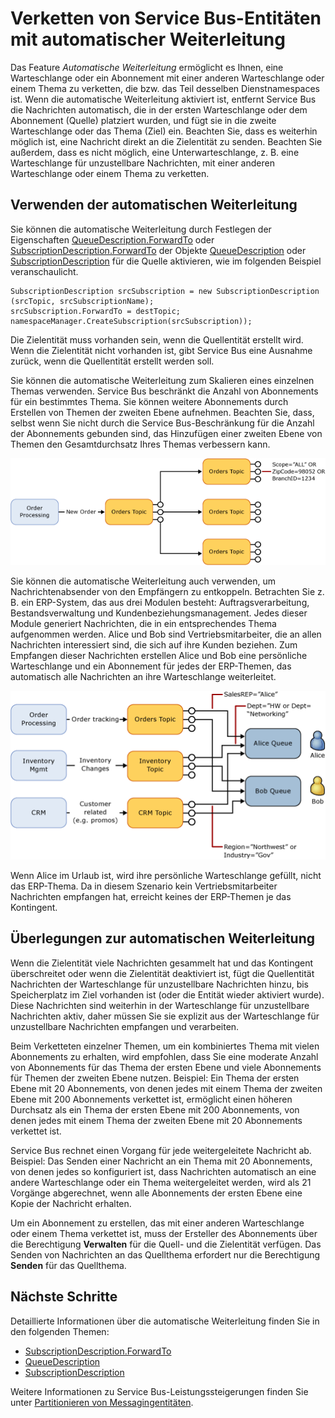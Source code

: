 <properties 
   pageTitle="Automatische Weiterleitung von Service Bus-Messagingentitäten | Microsoft Azure"
   description="Beschreibt, wie eine Warteschlange oder ein Abonnement mit einer anderen Warteschlange oder einem Thema verkettet wird, die bzw. das Teil desselben Dienstnamespaces ist."
   services="service-bus"
   documentationCenter="na"
   authors="sethmanheim"
   manager="timlt"
   editor="tysonn" /> 
<tags 
   ms.service="service-bus"
   ms.devlang="na"
   ms.topic="article"
   ms.tgt_pltfrm="na"
   ms.workload="na"
   ms.date="09/18/2015"
   ms.author="sethm" />

# Verketten von Service Bus-Entitäten mit automatischer Weiterleitung

Das Feature *Automatische Weiterleitung* ermöglicht es Ihnen, eine Warteschlange oder ein Abonnement mit einer anderen Warteschlange oder einem Thema zu verketten, die bzw. das Teil desselben Dienstnamespaces ist. Wenn die automatische Weiterleitung aktiviert ist, entfernt Service Bus die Nachrichten automatisch, die in der ersten Warteschlange oder dem Abonnement (Quelle) platziert wurden, und fügt sie in die zweite Warteschlange oder das Thema (Ziel) ein. Beachten Sie, dass es weiterhin möglich ist, eine Nachricht direkt an die Zielentität zu senden. Beachten Sie außerdem, dass es nicht möglich, eine Unterwarteschlange, z. B. eine Warteschlange für unzustellbare Nachrichten, mit einer anderen Warteschlange oder einem Thema zu verketten.

## Verwenden der automatischen Weiterleitung

Sie können die automatische Weiterleitung durch Festlegen der Eigenschaften [QueueDescription.ForwardTo][] oder [SubscriptionDescription.ForwardTo][] der Objekte [QueueDescription][] oder [SubscriptionDescription][] für die Quelle aktivieren, wie im folgenden Beispiel veranschaulicht.

```
SubscriptionDescription srcSubscription = new SubscriptionDescription (srcTopic, srcSubscriptionName);
srcSubscription.ForwardTo = destTopic;
namespaceManager.CreateSubscription(srcSubscription));
```

Die Zielentität muss vorhanden sein, wenn die Quellentität erstellt wird. Wenn die Zielentität nicht vorhanden ist, gibt Service Bus eine Ausnahme zurück, wenn die Quellentität erstellt werden soll.

Sie können die automatische Weiterleitung zum Skalieren eines einzelnen Themas verwenden. Service Bus beschränkt die Anzahl von Abonnements für ein bestimmtes Thema. Sie können weitere Abonnements durch Erstellen von Themen der zweiten Ebene aufnehmen. Beachten Sie, dass, selbst wenn Sie nicht durch die Service Bus-Beschränkung für die Anzahl der Abonnements gebunden sind, das Hinzufügen einer zweiten Ebene von Themen den Gesamtdurchsatz Ihres Themas verbessern kann.

![Szenario mit automatischer Weiterleitung][0]

Sie können die automatische Weiterleitung auch verwenden, um Nachrichtenabsender von den Empfängern zu entkoppeln. Betrachten Sie z. B. ein ERP-System, das aus drei Modulen besteht: Auftragsverarbeitung, Bestandsverwaltung und Kundenbeziehungsmanagement. Jedes dieser Module generiert Nachrichten, die in ein entsprechendes Thema aufgenommen werden. Alice und Bob sind Vertriebsmitarbeiter, die an allen Nachrichten interessiert sind, die sich auf ihre Kunden beziehen. Zum Empfangen dieser Nachrichten erstellen Alice und Bob eine persönliche Warteschlange und ein Abonnement für jedes der ERP-Themen, das automatisch alle Nachrichten an ihre Warteschlange weiterleitet.

![Szenario mit automatischer Weiterleitung][1]

Wenn Alice im Urlaub ist, wird ihre persönliche Warteschlange gefüllt, nicht das ERP-Thema. Da in diesem Szenario kein Vertriebsmitarbeiter Nachrichten empfangen hat, erreicht keines der ERP-Themen je das Kontingent.

## Überlegungen zur automatischen Weiterleitung

Wenn die Zielentität viele Nachrichten gesammelt hat und das Kontingent überschreitet oder wenn die Zielentität deaktiviert ist, fügt die Quellentität Nachrichten der Warteschlange für unzustellbare Nachrichten hinzu, bis Speicherplatz im Ziel vorhanden ist (oder die Entität wieder aktiviert wurde). Diese Nachrichten sind weiterhin in der Warteschlange für unzustellbare Nachrichten aktiv, daher müssen Sie sie explizit aus der Warteschlange für unzustellbare Nachrichten empfangen und verarbeiten.

Beim Verketteten einzelner Themen, um ein kombiniertes Thema mit vielen Abonnements zu erhalten, wird empfohlen, dass Sie eine moderate Anzahl von Abonnements für das Thema der ersten Ebene und viele Abonnements für Themen der zweiten Ebene nutzen. Beispiel: Ein Thema der ersten Ebene mit 20 Abonnements, von denen jedes mit einem Thema der zweiten Ebene mit 200 Abonnements verkettet ist, ermöglicht einen höheren Durchsatz als ein Thema der ersten Ebene mit 200 Abonnements, von denen jedes mit einem Thema der zweiten Ebene mit 20 Abonnements verkettet ist.

Service Bus rechnet einen Vorgang für jede weitergeleitete Nachricht ab. Beispiel: Das Senden einer Nachricht an ein Thema mit 20 Abonnements, von denen jedes so konfiguriert ist, dass Nachrichten automatisch an eine andere Warteschlange oder ein Thema weitergeleitet werden, wird als 21 Vorgänge abgerechnet, wenn alle Abonnements der ersten Ebene eine Kopie der Nachricht erhalten.

Um ein Abonnement zu erstellen, das mit einer anderen Warteschlange oder einem Thema verkettet ist, muss der Ersteller des Abonnements über die Berechtigung **Verwalten** für die Quell- und die Zielentität verfügen. Das Senden von Nachrichten an das Quellthema erfordert nur die Berechtigung **Senden** für das Quellthema.

## Nächste Schritte

Detaillierte Informationen über die automatische Weiterleitung finden Sie in den folgenden Themen:

- [SubscriptionDescription.ForwardTo][]
- [QueueDescription][]
- [SubscriptionDescription][]

Weitere Informationen zu Service Bus-Leistungssteigerungen finden Sie unter [Partitionieren von Messagingentitäten][].

  [QueueDescription.ForwardTo]: https://msdn.microsoft.com/library/azure/microsoft.servicebus.messaging.queuedescription.forwardto.aspx
  [SubscriptionDescription.ForwardTo]: https://msdn.microsoft.com/library/azure/microsoft.servicebus.messaging.subscriptiondescription.forwardto.aspx
  [QueueDescription]: https://msdn.microsoft.com/library/azure/microsoft.servicebus.messaging.queuedescription.aspx
  [SubscriptionDescription]: https://msdn.microsoft.com/library/azure/microsoft.servicebus.messaging.subscriptiondescription.aspx
  [0]: ./media/service-bus-auto-forwarding/IC628631.gif
  [1]: ./media/service-bus-auto-forwarding/IC628632.gif
  [Partitionieren von Messagingentitäten]: service-bus-partitioning.md

<!---HONumber=Oct15_HO3-->